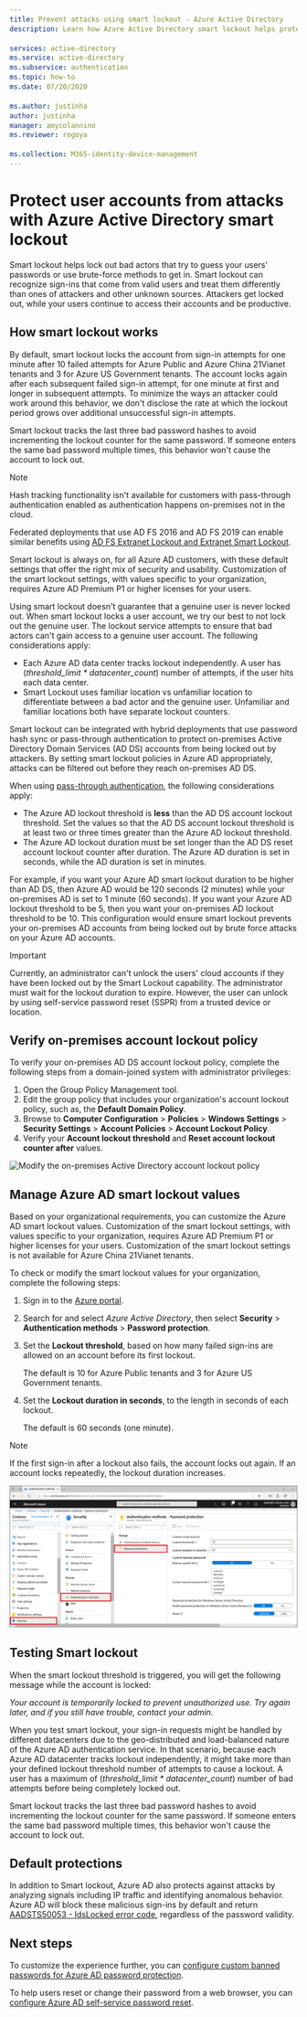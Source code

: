 ```yaml
---
title: Prevent attacks using smart lockout - Azure Active Directory
description: Learn how Azure Active Directory smart lockout helps protect your organization from brute-force attacks that try to guess user passwords.

services: active-directory
ms.service: active-directory
ms.subservice: authentication
ms.topic: how-to
ms.date: 07/20/2020

ms.author: justinha
author: justinha
manager: amycolannino
ms.reviewer: rogoya

ms.collection: M365-identity-device-management
---
```

# Protect user accounts from attacks with Azure Active Directory smart lockout

Smart lockout helps lock out bad actors that try to guess your users' passwords or use brute-force methods to get in. Smart lockout can recognize sign-ins that come from valid users and treat them differently than ones of attackers and other unknown sources. Attackers get locked out, while your users continue to access their accounts and be productive.

## How smart lockout works

By default, smart lockout locks the account from sign-in attempts for one minute after 10 failed attempts for Azure Public and Azure China 21Vianet tenants and 3 for Azure US Government tenants. The account locks again after each subsequent failed sign-in attempt, for one minute at first and longer in subsequent attempts. To minimize the ways an attacker could work around this behavior, we don't disclose the rate at which the lockout period grows over additional unsuccessful sign-in attempts.

Smart lockout tracks the last three bad password hashes to avoid incrementing the lockout counter for the same password. If someone enters the same bad password multiple times, this behavior won't cause the account to lock out.

> [!NOTE]
> Hash tracking functionality isn't available for customers with pass-through authentication enabled as authentication happens on-premises not in the cloud.

Federated deployments that use AD FS 2016 and AD FS 2019 can enable similar benefits using [AD FS Extranet Lockout and Extranet Smart Lockout](/windows-server/identity/ad-fs/operations/configure-ad-fs-extranet-smart-lockout-protection).

Smart lockout is always on, for all Azure AD customers, with these default settings that offer the right mix of security and usability. Customization of the smart lockout settings, with values specific to your organization, requires Azure AD Premium P1 or higher licenses for your users.

Using smart lockout doesn't guarantee that a genuine user is never locked out. When smart lockout locks a user account, we try our best to not lock out the genuine user. The lockout service attempts to ensure that bad actors can't gain access to a genuine user account. The following considerations apply:

* Each Azure AD data center tracks lockout independently. A user has (*threshold_limit * datacenter_count*) number of attempts, if the user hits each data center.
* Smart Lockout uses familiar location vs unfamiliar location to differentiate between a bad actor and the genuine user. Unfamiliar and familiar locations both have separate lockout counters.

Smart lockout can be integrated with hybrid deployments that use password hash sync or pass-through authentication to protect on-premises Active Directory Domain Services (AD DS) accounts from being locked out by attackers. By setting smart lockout policies in Azure AD appropriately, attacks can be filtered out before they reach on-premises AD DS.

When using [pass-through authentication](../hybrid/how-to-connect-pta.md), the following considerations apply:

* The Azure AD lockout threshold is **less** than the AD DS account lockout threshold. Set the values so that the AD DS account lockout threshold is at least two or three times greater than the Azure AD lockout threshold.
* The Azure AD lockout duration must be set longer than the AD DS reset account lockout counter after duration. The Azure AD duration is set in seconds, while the AD duration is set in minutes.

For example, if you want your Azure AD smart lockout duration to be higher than AD DS, then Azure AD would be 120 seconds (2 minutes) while your on-premises AD is set to 1 minute (60 seconds). If you want your Azure AD lockout threshold to be 5, then you want your on-premises AD lockout threshold to be 10.  This configuration would ensure smart lockout prevents your on-premises AD accounts from being locked out by brute force attacks on your Azure AD accounts.

> [!IMPORTANT]
> Currently, an administrator can't unlock the users' cloud accounts if they have been locked out by the Smart Lockout capability. The administrator must wait for the lockout duration to expire. However, the user can unlock by using self-service password reset (SSPR) from a trusted device or location.

## Verify on-premises account lockout policy

To verify your on-premises AD DS account lockout policy, complete the following steps from a domain-joined system with administrator privileges:

1. Open the Group Policy Management tool.
2. Edit the group policy that includes your organization's account lockout policy, such as, the **Default Domain Policy**.
3. Browse to **Computer Configuration** > **Policies** > **Windows Settings** > **Security Settings** > **Account Policies** > **Account Lockout Policy**.
4. Verify your **Account lockout threshold** and **Reset account lockout counter after** values.

![Modify the on-premises Active Directory account lockout policy](./media/howto-password-smart-lockout/active-directory-on-premises-account-lockout-policy.png)

## Manage Azure AD smart lockout values

Based on your organizational requirements, you can customize the Azure AD smart lockout values. Customization of the smart lockout settings, with values specific to your organization, requires Azure AD Premium P1 or higher licenses for your users. Customization of the smart lockout settings is not available for Azure China 21Vianet tenants.

To check or modify the smart lockout values for your organization, complete the following steps:

1. Sign in to the [Azure portal](https://portal.azure.com).
1. Search for and select *Azure Active Directory*, then select **Security** > **Authentication methods** > **Password protection**.
1. Set the **Lockout threshold**, based on how many failed sign-ins are allowed on an account before its first lockout.

    The default is 10 for Azure Public tenants and 3 for Azure US Government tenants.

1. Set the **Lockout duration in seconds**, to the length in seconds of each lockout.

    The default is 60 seconds (one minute).

> [!NOTE]
> If the first sign-in after a lockout also fails, the account locks out again. If an account locks repeatedly, the lockout duration increases.

![Customize the Azure AD smart lockout policy in the Azure portal](./media/howto-password-smart-lockout/azure-active-directory-custom-smart-lockout-policy.png)

## Testing Smart lockout

When the smart lockout threshold is triggered, you will get the following message while the account is locked:

*Your account is temporarily locked to prevent unauthorized use. Try again later, and if you still have trouble, contact your admin.*

When you test smart lockout, your sign-in requests might be handled by different datacenters due to the geo-distributed and load-balanced nature of the Azure AD authentication service. In that scenario, because each Azure AD datacenter tracks lockout independently, it might take more than your defined lockout threshold number of attempts to cause a lockout. A user has a maximum of (*threshold_limit * datacenter_count*) number of bad attempts before being completely locked out.

Smart lockout tracks the last three bad password hashes to avoid incrementing the lockout counter for the same password. If someone enters the same bad password multiple times, this behavior won't cause the account to lock out.


## Default protections
In addition to Smart lockout, Azure AD also protects against attacks by analyzing signals including IP traffic and identifying anomalous behavior. Azure AD will block these malicious sign-ins by default and return [AADSTS50053 - IdsLocked error code](../develop/reference-aadsts-error-codes.md), regardless of the password validity.

## Next steps

To customize the experience further, you can [configure custom banned passwords for Azure AD password protection](tutorial-configure-custom-password-protection.md).

To help users reset or change their password from a web browser, you can [configure Azure AD self-service password reset](tutorial-enable-sspr.md).
